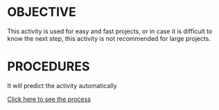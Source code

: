 # OBJECTIVE 

This activity is used for easy and fast projects, or in case it is difficult to know the next step, this activity is not recommended for large projects.

# PROCEDURES
It will predict the activity automatically

[Click here to see the process](https://drive.google.com/file/d/1XIvEzBBre4b6dAwOX945koFfBBk1neYI/view?usp=drive_link)
